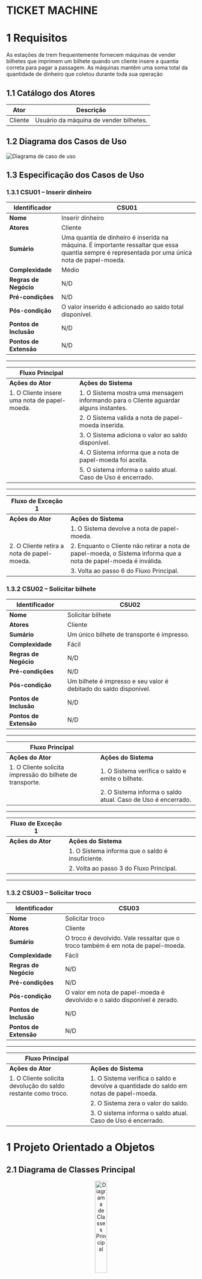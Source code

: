# TICKET MACHINE

# 1  Requisitos

As estações de trem frequentemente fornecem máquinas de vender bilhetes que imprimem um bilhete quando um cliente insere a quantia correta para pagar a passagem. As máquinas mantêm uma soma total da quantidade de dinheiro que coletou durante toda sua operação

## 1.1 Catálogo dos Atores


|Ator|Descrição|            
|----------------|-------------------------------|
|Cliente|Usuário da máquina de vender bilhetes.
            
## 1.2 Diagrama dos Casos de Uso

![Diagrama de caso de uso](https://github.com/PurgamentumSolis/Source-Code-Inspection/blob/master/img/diagrama_caso_de_uso.png)

## 1.3 Especificação dos Casos de Uso

### 1.3.1 CSU01 – Inserir dinheiro

| **Identificador**     | CSU01                              |
|-----------------------|------------------------------------|
| **Nome**              | Inserir dinheiro                   |
| **Atores**            | Cliente                            |
| **Sumário**           | Uma quantia de dinheiro é inserida na máquina. É importante ressaltar que essa quantia sempre é representada por uma única nota de papel-moeda. |
| **Complexidade**      | Médio                              |
| **Regras de Negócio** | N/D                                |
| **Pré-condições**     | N/D                                |
| **Pós-condição**      | O valor inserido é adicionado ao saldo total disponível. |
| **Pontos de Inclusão**| N/D                                |
| **Pontos de Extensão**| N/D                                |
----
| **Fluxo Principal**    |                                  |
|------------------------|----------------------------------|
| **Ações do Ator**      | **Ações do Sistema**            |
| 1. O Cliente insere uma nota de papel-moeda. | 1. O Sistema mostra uma mensagem informando para o Cliente aguardar alguns instantes. |
|                | 2. O Sistema valida a nota de papel-moeda inserida. |
|                   | 3. O Sistema adiciona o valor ao saldo disponível. |
|                   | 4. O Sistema informa que a nota de papel-moeda foi aceita. |
|                 | 5. O sistema informa o saldo atual. Caso de Uso é encerrado. |

---
| **Fluxo de Exceção 1**                        |                                  |
|------------------------------------------------|----------------------------------|
| **Ações do Ator**                              | **Ações do Sistema**            |
|                                       | 1. O Sistema devolve a nota de papel-moeda. |
| 2. O Cliente retira a nota de papel-moeda.   | 2. Enquanto o Cliente não retirar a nota de papel-moeda, o Sistema informa que a nota de papel-moeda é inválida. |
|                                         | 3. Volta ao passo 6 do Fluxo Principal. |


### 1.3.2 CSU02 – Solicitar bilhete

| **Identificador**     | CSU02                             |
|-----------------------|-----------------------------------|
| **Nome**              | Solicitar bilhete                 |
| **Atores**            | Cliente                           |
| **Sumário**           | Um único bilhete de transporte é impresso. |
| **Complexidade**      | Fácil                             |
| **Regras de Negócio** | N/D                               |
| **Pré-condições**     | N/D                               |
| **Pós-condição**      | Um bilhete é impresso e seu valor é debitado do saldo disponível. |
| **Pontos de Inclusão**| N/D                               |
| **Pontos de Extensão**| N/D                               |

---
| **Fluxo Principal**    |                                  |
|------------------------|----------------------------------|
| **Ações do Ator**      | **Ações do Sistema**            |
| 1. O Cliente solicita impressão do bilhete de transporte. | 1. O Sistema verifica o saldo e emite o bilhete. |
|                  | 2. O Sistema informa o saldo atual. Caso de Uso é encerrado. |
---
| **Fluxo de Exceção 1**                          |                                  |
|--------------------------------------------------|----------------------------------|
| **Ações do Ator**                                | **Ações do Sistema**            |
|                                            | 1. O Sistema informa que o saldo é insuficiente. |
|                                        | 2. Volta ao passo 3 do Fluxo Principal. |
---
### 1.3.2 CSU03 – Solicitar troco
| **Identificador**     | CSU03                             |
|-----------------------|-----------------------------------|
| **Nome**              | Solicitar troco                   |
| **Atores**            | Cliente                           |
| **Sumário**           | O troco é devolvido. Vale ressaltar que o troco também é em nota de papel-moeda. |
| **Complexidade**      | Fácil                             |
| **Regras de Negócio** | N/D                               |
| **Pré-condições**     | N/D                               |
| **Pós-condição**      | O valor em nota de papel-moeda é devolvido e o saldo disponível é zerado. |
| **Pontos de Inclusão**| N/D                               |
| **Pontos de Extensão**| N/D                               |
---
| **Fluxo Principal**    |                                  |
|------------------------|----------------------------------|
| **Ações do Ator**      | **Ações do Sistema**            |
| 1. O Cliente solicita devolução do saldo restante como troco. | 1. O Sistema verifica o saldo e devolve a quantidade do saldo em notas de papel-moeda. |
|                  | 2. O Sistema zera o valor do saldo. |
|                   | 3. O sistema informa o saldo atual. Caso de Uso é encerrado. |

# 1  Projeto Orientado a Objetos

## 2.1 Diagrama de Classes Principal

<p align="center"> 
  <img src="" alt="Diagrama de Classes Principal" width="25%">
</p>

![Diagrama de classes principal](https://github.com/PurgamentumSolis/Source-Code-Inspection/blob/master/img/diagrama_de_classes_principal.png)

## 2.2 Diagrama de Classes de interação

<p align="center"> 
  <img src="" alt="Diagrama de Classes de interação" width="25%">
</p>

![Diagrama de classes interação](https://github.com/PurgamentumSolis/Source-Code-Inspection/blob/master/img/diagrama_de_classes_interacao.png)

## 2.3 Diagrama de Sequência – Inserir dinheiro

<p align="center"> 
  <img src="" alt="Diagrama de Sequência – Inserir dinheiro" width="25%">
</p>

![Diagrama de sequência - inserir dinheiro](https://github.com/PurgamentumSolis/Source-Code-Inspection/blob/master/img/diagrama_de_sequencia_inserir_dinheiro.png)

## 2.4 Diagrama de Sequência – Solicitar bilhete

<p align="center"> 
  <img src="" alt="Diagrama de Sequência – Solicitar bilhete" width="25%">
</p>

![Diagrama de sequência solicitar bilhete](https://github.com/PurgamentumSolis/Source-Code-Inspection/blob/master/img/diagrama_de_sequencia_solicitar_bilhete.png)


## 2.5 Diagrama de Sequência – Solicitar troco

<p align="center"> 
  <img src="" alt="Diagrama de Sequência – Solicitar troco" width="25%">
</p>

![Diagrama de sequência solicitar troco](https://github.com/PurgamentumSolis/Source-Code-Inspection/blob/master/img/diagrama_de_sequencia_solicitar_troco.png)

É importante salientar que estes diagramas representam apenas o fluxo principal dos casos
de uso.
